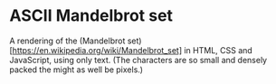 # ASCII Mandelbrot set

A rendering of the (Mandelbrot set)[https://en.wikipedia.org/wiki/Mandelbrot_set] in HTML, CSS and JavaScript, using only text. (The characters are so small and densely packed the might as well be pixels.)
